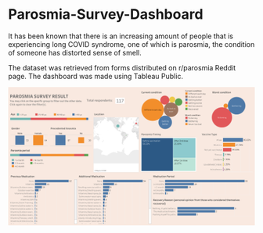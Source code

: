 # Parosmia-Survey-Dashboard
It has been known that there is an increasing amount of people that is experiencing long COVID syndrome, one of which is parosmia, the condition of someone has distorted sense of smell. 

The dataset was retrieved from forms distributed on r/parosmia Reddit page. The dashboard was made using Tableau Public.

<img src="Parosmia Survey Result.png">
